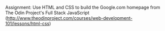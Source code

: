 Assignment: Use HTML and CSS to build the Google.com homepage from The Odin Project's Full Stack JavaScript (http://www.theodinproject.com/courses/web-development-101/lessons/html-css)
